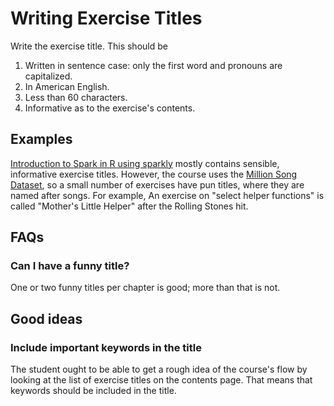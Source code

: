 # Writing Exercise Titles

Write the exercise title. This should be

1. Written in sentence case: only the first word and pronouns are capitalized.
1. In American English.
1. Less than 60 characters.
1. Informative as to the exercise's contents.

## Examples

[Introduction to Spark in R using sparkly](https://www.datacamp.com/courses/introduction-to-spark-in-r-using-sparklyr) mostly contains sensible, informative exercise titles. However, the course uses the [Million Song Dataset](https://labrosa.ee.columbia.edu/millionsong), so a small number of exercises have pun titles, where they are named after songs. For example, An exercise on "select helper functions" is called "Mother's Little Helper" after the Rolling Stones hit.

## FAQs

### Can I have a funny title?

One or two funny titles per chapter is good; more than that is not. 

## Good ideas

### Include important keywords in the title

The student ought to be able to get a rough idea of the course's flow by looking at the list of exercise titles on the contents page. That means that keywords should be included in the title.
